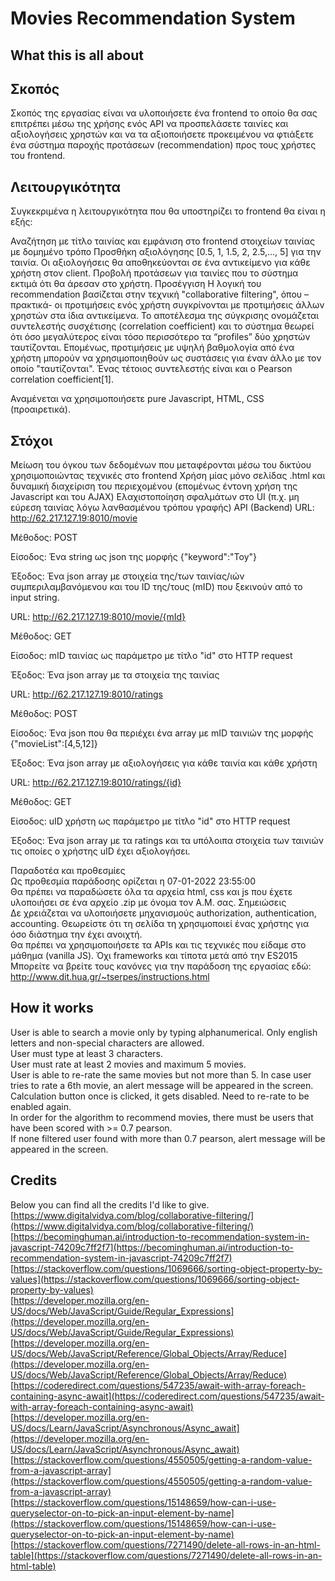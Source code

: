 # Movies Recommendation System

## What this is all about
## Σκοπός
Σκοπός της εργασίας είναι να υλοποιήσετε ένα frontend το οποίο θα σας επιτρέπει μέσω της χρήσης ενός API να προσπελάσετε ταινίες και αξιολογήσεις χρηστών και να τα αξιοποιήσετε προκειμένου να φτιάξετε ένα σύστημα παροχής προτάσεων (recommendation) προς τους χρήστες του frontend.

## Λειτουργικότητα
Συγκεκριμένα η λειτουργικότητα που θα υποστηρίζει το frontend θα είναι η εξής:

Αναζήτηση με τίτλο ταινίας και εμφάνιση στο frontend στοιχείων ταινίας με δομημένο τρόπο
Προσθήκη αξιολόγησης [0.5, 1, 1.5, 2, 2.5,..., 5] για την ταινία. Οι αξιολογήσεις θα αποθηκεύονται σε ένα αντικείμενο για κάθε χρήστη στον client.
Προβολή προτάσεων για ταινίες που το σύστημα εκτιμά ότι θα άρεσαν στο χρήστη.
Προσέγγιση
Η λογική του recommendation βασίζεται στην τεχνική "collaborative filtering", όπου –πρακτικά- οι προτιμήσεις ενός χρήστη συγκρίνονται με προτιμήσεις άλλων χρηστών στα ίδια αντικείμενα. Το αποτέλεσμα της σύγκρισης ονομάζεται συντελεστής συσχέτισης (correlation coefficient) και το σύστημα θεωρεί ότι όσο μεγαλύτερος είναι τόσο περισσότερο τα “profiles” δύο χρηστών ταυτίζονται. Επομένως, προτιμήσεις με υψηλή βαθμολογία από ένα χρήστη μπορούν να χρησιμοποιηθούν ως συστάσεις για έναν άλλο με τον οποίο "ταυτίζονται". Ένας τέτοιος συντελεστής είναι και ο Pearson correlation coefficient[1].

Αναμένεται να χρησιμοποιήσετε pure Javascript, HTML, CSS (προαιρετικά).

## Στόχοι
Μείωση του όγκου των δεδομένων που μεταφέρονται μέσω του δικτύου χρησιμοποιώντας τεχνικές στο frontend
Χρήση μίας μόνο σελίδας .html και δυναμική διαχείριση του περιεχομένου (επομένως έντονη χρήση της Javascript και του AJAX)
Ελαχιστοποίηση σφαλμάτων στο UI (π.χ. μη εύρεση ταινίας λόγω λανθασμένου τρόπου γραφής)
API (Backend)
URL: http://62.217.127.19:8010/movie

Μέθοδος: POST

Είσοδος: Ένα string ως json της μορφής {"keyword":"Toy"}

Έξοδος: Ένα json array με στοιχεία της/των ταινίας/ιών συμπεριλαμβανόμενου και του ID της/τους (mID) που ξεκινούν από το input string.



URL: http://62.217.127.19:8010/movie/{mId}

Μέθοδος: GET

Είσοδος: mID ταινίας ως παράμετρο με τίτλο "id" στο HTTP request

Έξοδος: Ένα json array με τα στοιχεία της ταινίας



URL: http://62.217.127.19:8010/ratings

Μέθοδος: POST

Είσοδος: Ένα json που θα περιέχει ένα array με mID ταινιών της μορφής {"movieList":[4,5,12]}

Έξοδος: Ένα json array με αξιολογήσεις για κάθε ταινία και κάθε χρήστη



URL: http://62.217.127.19:8010/ratings/{id}

Μέθοδος: GET

Είσοδος: uID χρήστη ως παράμετρο με τίτλο "id" στο HTTP request

Έξοδος: Ένα json array με τα ratings και τα υπόλοιπα στοιχεία των ταινιών τις οποίες ο χρήστης uID έχει αξιολογήσει.

Παραδοτέα και προθεσμίες<br />
Ως προθεσμία παράδοσης ορίζεται η 07-01-2022 23:55:00<br />
Θα πρέπει να παραδώσετε όλα τα αρχεία html, css και js που έχετε υλοποιήσει σε ένα αρχείο .zip με όνομα τον Α.Μ. σας.
Σημειώσεις<br />
Δε χρειάζεται να υλοποιήσετε μηχανισμούς authorization, authentication, accounting. Θεωρείστε ότι τη σελίδα τη χρησιμοποιεί ένας χρήστης για όσο διάστημα την έχει ανοιχτή.<br />
Θα πρέπει να χρησιμοποιήσετε τα APIs και τις τεχνικές που είδαμε στο μάθημα (vanilla JS). Όχι frameworks και τίποτα μετά από την ES2015<br />
Μπορείτε να βρείτε τους κανόνες για την παράδοση της εργασίας εδώ: http://www.dit.hua.gr/~tserpes/instructions.html

## How it works
User is able to search a movie only by typing alphanumerical. Only english letters and non-special characters are allowed.<br />
User must type at least 3 characters.<br />
User must rate at least 2 movies and maximum 5 movies.<br />
User is able to re-rate the same movies but not more than 5. In case user tries to rate a 6th movie, an alert message will be appeared in the screen.<br />
Calculation button once is clicked, it gets disabled. Need to re-rate to be enabled again.<br />
In order for the algorithm to recommend movies, there must be users that have been scored with >= 0.7 pearson.<br />
If none filtered user found with more than 0.7 pearson, alert message will be appeared in the screen.<br />

## Credits

Below you can find all the credits I'd like to give. <br />
[https://www.digitalvidya.com/blog/collaborative-filtering/](https://www.digitalvidya.com/blog/collaborative-filtering/) <br/>
[https://becominghuman.ai/introduction-to-recommendation-system-in-javascript-74209c7ff2f7](https://becominghuman.ai/introduction-to-recommendation-system-in-javascript-74209c7ff2f7) <br/>
[https://stackoverflow.com/questions/1069666/sorting-object-property-by-values](https://stackoverflow.com/questions/1069666/sorting-object-property-by-values) <br/>
[https://developer.mozilla.org/en-US/docs/Web/JavaScript/Guide/Regular_Expressions](https://developer.mozilla.org/en-US/docs/Web/JavaScript/Guide/Regular_Expressions) <br/>
[https://developer.mozilla.org/en-US/docs/Web/JavaScript/Reference/Global_Objects/Array/Reduce](https://developer.mozilla.org/en-US/docs/Web/JavaScript/Reference/Global_Objects/Array/Reduce) <br/>
[https://coderedirect.com/questions/547235/await-with-array-foreach-containing-async-await](https://coderedirect.com/questions/547235/await-with-array-foreach-containing-async-await) <br/>
[https://developer.mozilla.org/en-US/docs/Learn/JavaScript/Asynchronous/Async_await](https://developer.mozilla.org/en-US/docs/Learn/JavaScript/Asynchronous/Async_await) <br/>
[https://stackoverflow.com/questions/4550505/getting-a-random-value-from-a-javascript-array](https://stackoverflow.com/questions/4550505/getting-a-random-value-from-a-javascript-array) <br/>
[https://stackoverflow.com/questions/15148659/how-can-i-use-queryselector-on-to-pick-an-input-element-by-name](https://stackoverflow.com/questions/15148659/how-can-i-use-queryselector-on-to-pick-an-input-element-by-name) <br/>
[https://stackoverflow.com/questions/7271490/delete-all-rows-in-an-html-table](https://stackoverflow.com/questions/7271490/delete-all-rows-in-an-html-table) <br/>